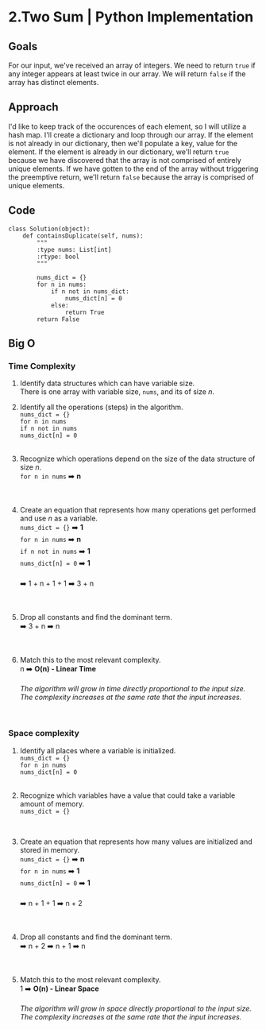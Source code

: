 # 2.Two Sum | Python Implementation

## Goals
For our input, we've received an array of integers. We need to return ```true``` if any integer appears at least twice in our array. We will return ```false``` if the array has distinct elements.

## Approach
<!-- Describe your approach to solving the problem. -->
I'd like to keep track of the occurences of each element, so I will utilize a hash map. I'll create a dictionary and loop through our array. If the element is not already in our dictionary, then we'll populate a key, value for the element. If the element is already in our dictionary, we'll return ```true``` because we have discovered that the array is not comprised of entirely unique elements. If we have gotten to the end of the array without triggering the preemptive return, we'll return ```false``` because the array is comprised of unique elements.

## Code
```
class Solution(object):
    def containsDuplicate(self, nums):
        """
        :type nums: List[int]
        :rtype: bool
        """

        nums_dict = {}
        for n in nums:
            if n not in nums_dict:
                nums_dict[n] = 0
            else:
                return True
        return False
```

## Big O

### Time Complexity
1. Identify data structures which can have variable size.<br>
    There is one array with variable size, ```nums```, and its of size *n*.
    <br>

2. Identify all the operations (steps) in the algorithm.<br>
    ```nums_dict = {}```<br>
    ```for n in nums```<br>
    ```if n not in nums```<br>
    ```nums_dict[n] = 0```<br>
    <br>

3. Recognize which operations depend on the size of the data structure of size *n*.<br>
```for n in nums``` ➡️ **n**<br>
<br>

4. Create an equation that represents how many operations get performed and use *n* as a variable.<br>
    ```nums_dict = {}``` ➡️ **1**<br>
    ```for n in nums``` ➡️ **n**<br>
    ```if n not in nums``` ➡️ **1**<br>
    ```nums_dict[n] = 0``` ➡️ **1**<br>
    <br> ➡️ 1 + n + 1 + 1 ➡️ 3 + n
<br>

5. Drop all constants and find the dominant term.<br>
➡️ 3 + n ➡️ n
<br>

6. Match this to the most relevant complexity.<br>
    n ➡️ **O(n) - Linear Time**<br>
    <br>*The algorithm will grow in time directly proportional to the input size. The complexity increases at the same rate that the input increases.*
<br>


### Space complexity
1. Identify all places where a variable is initialized.<br>
    ```nums_dict = {}```<br>
    ```for n in nums```<br>
    ```nums_dict[n] = 0```<br>
    <br>

2. Recognize which variables have a value that could take a variable amount of memory.<br>
    ```nums_dict = {}```<br>
<br>

3. Create an equation that represents how many values are initialized and stored in memory.<br>
    ```nums_dict = {}``` ➡️ **n**<br>
    ```for n in nums``` ➡️  **1**<br>
    ```nums_dict[n] = 0``` ➡️  **1**<br>
    <br> ➡️ n + 1 + 1 ➡️ n + 2
<br>

4. Drop all constants and find the dominant term.<br>
➡️ n + 2 ➡️ n + 1 ➡️ n
<br>

5. Match this to the most relevant complexity.<br>
    1 ➡️ **O(n) - Linear Space**<br>
    <br>*The algorithm will grow in space directly proportional to the input size. The complexity increases at the same rate that the input increases.*
<br>